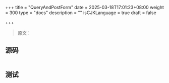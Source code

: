 +++
title = "QueryAndPostForm"
date = 2025-03-18T17:01:23+08:00
weight = 300
type = "docs"
description = ""
isCJKLanguage = true
draft = false

+++

> 原文：

## 源码

```go

```



## 测试

```powershell

```

